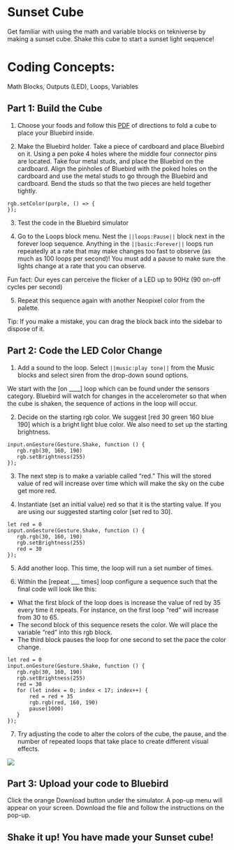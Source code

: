 # Sunset Cube


Get familiar with using the math and variable blocks on tekniverse by making a sunset cube. Shake this cube to start a sunset light sequence!


# Coding Concepts:
Math Blocks, Outputs (LED), Loops, Variables


## Part 1: Build the Cube

1) Choose your foods and follow this [PDF](https://drive.google.com/file/d/1ZtjzpGcUbavmv6g7bzCTchvu33Es9XkF/view?usp=sharing) of directions to fold a cube to place your Bluebird inside.


2) Make the Bluebird holder. Take a piece of cardboard and place Bluebird on it. Using a pen poke 4 holes where the middle four connector pins are located. Take four metal studs, and place the Bluebird on the cardboard. Align the pinholes of Bluebird with the poked holes on the cardboard and use the metal studs to go through the Bluebird and cardboard. Bend the studs so that the two pieces are held together tightly.


```blocks
rgb.setColor(purple, () => {
});
```

3) Test the code in the Bluebird simulator

4) Go to the Loops block menu. Nest the ``||loops:Pause||`` block next in the forever loop sequence. Anything in the ``||basic:Forever||`` loops run repeatedly at a rate that may make changes too fast to observe (as much as 100 loops per second)! You must add a pause to make sure the lights change at a rate that you can observe.

Fun fact: Our eyes can perceive the flicker of a LED up to 90Hz (90 on-off cycles per second)

5) Repeat this sequence again with another Neopixel color from the palette.

Tip: If you make a mistake, you can drag the block back into the sidebar to dispose of it.



## Part 2:  Code the LED Color Change


1) Add a sound to the loop. Select ``||music:play tone||`` from the Music blocks and select siren from the drop-down sound options.

We start with the [on ____] loop which can be found under the sensors category. Bluebird will watch for changes in the accelerometer so that when the cube is shaken, the sequence of actions in the loop will occur.


2) Decide on the starting rgb color. We suggest [red 30 green 160 blue 190] which is a bright light blue color. We also need to set up the starting brightness.


```blocks
input.onGesture(Gesture.Shake, function () {
   rgb.rgb(30, 160, 190)
   rgb.setBrightness(255)
});
```

3) The next step is to make a variable called “red.” This will the stored value of red will increase over time which will make the sky on the cube get more red.



4) Instantiate (set an initial value) red so that it is the starting value. If you are using our suggested starting color [set red to 30].



```blocks
let red = 0
input.onGesture(Gesture.Shake, function () {
   rgb.rgb(30, 160, 190)
   rgb.setBrightness(255)
   red = 30
});
```

5) Add another loop. This time, the loop will run a set number of times.


6) Within the [repeat ___ times] loop configure a sequence such that the final code will look like this:


* What the first block of the loop does is increase the value of red by 35 every time it repeats. For instance, on the first loop “red” will increase from 30 to 65.
* The second block of this sequence resets the color. We will place the variable “red” into this rgb block.
* The third block pauses the loop for one second to set the pace the color change.

```blocks
let red = 0
input.onGesture(Gesture.Shake, function () {
   rgb.rgb(30, 160, 190)
   rgb.setBrightness(255)
   red = 30
   for (let index = 0; index < 17; index++) {
       red = red + 35
       rgb.rgb(red, 160, 190)
       pause(1000)
   }
});
```

7) Try adjusting the code to alter the colors of the cube, the pause, and the number of repeated loops that take place to create different visual effects.

![](/static/bb/projects/sunset.gif)

## Part 3: Upload your code to Bluebird

Click the orange Download button under the simulator. A pop-up menu will appear on your screen. Download the file and follow the instructions on the pop-up.


## Shake it up! You have made your Sunset cube!
